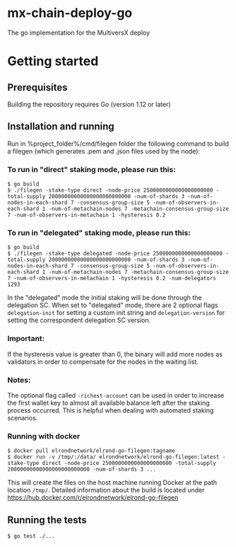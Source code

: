 # mx-chain-deploy-go

The go implementation for the MultiversX deploy

# Getting started

## Prerequisites

Building the repository requires Go (version 1.12 or later)

## Installation and running

Run in  %project_folder%/cmd/filegen folder the following command to build a filegen (which generates .pem and .json
 files used by the node):
 
 ### To run in "direct" staking mode, please run this:
 ```
 $ go build
$ ./filegen -stake-type direct -node-price 2500000000000000000000 -total-supply 20000000000000000000000000 -num-of-shards 3 -num-of-nodes-in-each-shard 7 -consensus-group-size 5 -num-of-observers-in-each-shard 1 -num-of-metachain-nodes 7 -metachain-consensus-group-size 7 -num-of-observers-in-metachain 1 -hysteresis 0.2
 ```

 ### To run in "delegated" staking mode, please run this:
 ```
 $ go build
$ ./filegen -stake-type delegated -node-price 2500000000000000000000 -total-supply 20000000000000000000000000 -num-of-shards 3 -num-of-nodes-in-each-shard 7 -consensus-group-size 5 -num-of-observers-in-each-shard 1 -num-of-metachain-nodes 7 -metachain-consensus-group-size 7 -num-of-observers-in-metachain 1 -hysteresis 0.2 -num-delegators 1293
 ```

In the "delegated" mode the  initial staking will be done through the delegation SC. When set to "delegated" mode, there are 
2 optional flags `delegation-init` for setting a custom init string and `delegation-version` for setting the correspondent 
delegation SC version.

### Important: 
If the hysteresis value is greater than 0, the binary will add more nodes as validators in order to 
compensate for the nodes in the waiting list. 

### Notes: 
The optional flag called `-richest-account` can be used in order to increase the first wallet key to almost 
all available balance left after the staking process occurred. This is helpful when dealing with automated staking scenarios.

### Running with docker
```
$ docker pull elrondnetwork/elrond-go-filegen:tagname
$ docker run -v /tmp/:/data/ elrondnetwork/elrond-go-filegen:latest -stake-type direct -node-price 2500000000000000000000 -total-supply 20000000000000000000000000 -num-of-shards 3 ...
```
This will create the files on the host machine running Docker at the path location `/tmp/`.
Detailed information about the build is located under https://hub.docker.com/r/elrondnetwork/elrond-go-filegen
 
## Running the tests
```
$ go test ./...
```
